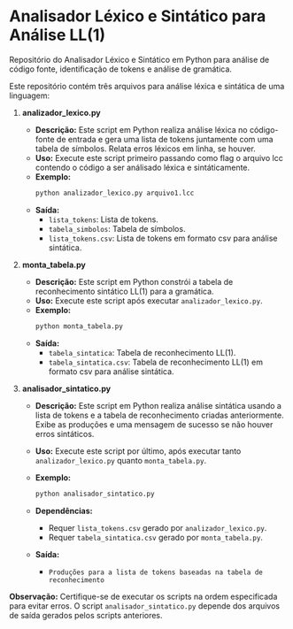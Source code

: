 # Analisador Léxico e Sintático para Análise LL(1)

Repositório do Analisador Léxico e Sintático em Python para análise de código fonte, identificação de tokens e análise de gramática.

Este repositório contém três arquivos para análise léxica e sintática de uma linguagem:

1. **analizador_lexico.py**

   - **Descrição:** Este script em Python realiza análise léxica no código-fonte de entrada e gera uma lista de tokens juntamente com uma tabela de símbolos. Relata erros léxicos em linha, se houver.
   - **Uso:** Execute este script primeiro passando como flag o arquivo lcc contendo o código a ser análisado léxica e sintáticamente.
   - **Exemplo:**
     ```bash
     python analizador_lexico.py arquivo1.lcc 
     ```
   - **Saída:**
     - `lista_tokens`: Lista de tokens.
     - `tabela_simbolos`: Tabela de símbolos.
     - `lista_tokens.csv`: Lista de tokens em formato csv para análise sintática.

2. **monta_tabela.py**

   - **Descrição:** Este script em Python constrói a tabela de reconhecimento sintático LL(1) para a gramática.
   - **Uso:** Execute este script após executar `analizador_lexico.py`.
   - **Exemplo:**
     ```bash
     python monta_tabela.py
     ```
   - **Saída:**
     - `tabela_sintatica`: Tabela de reconhecimento LL(1).
     - `tabela_sintatica.csv`: Tabela de reconhecimento LL(1) em formato csv para análise sintática.

3. **analisador_sintatico.py**

   - **Descrição:** Este script em Python realiza análise sintática usando a lista de tokens e a tabela de reconhecimento criadas anteriormente. Exibe as produções e uma mensagem de sucesso se não houver erros sintáticos.
   - **Uso:** Execute este script por último, após executar tanto `analizador_lexico.py` quanto `monta_tabela.py`.
   - **Exemplo:**
     ```bash
     python analisador_sintatico.py
     ```
   - **Dependências:**
     - Requer `lista_tokens.csv` gerado por `analizador_lexico.py`.
     - Requer `tabela_sintatica.csv` gerado por `monta_tabela.py`.
    
   - **Saída:**
     - `Produções para a lista de tokens baseadas na tabela de reconhecimento`

**Observação:** Certifique-se de executar os scripts na ordem especificada para evitar erros. O script `analisador_sintatico.py` depende dos arquivos de saída gerados pelos scripts anteriores.
